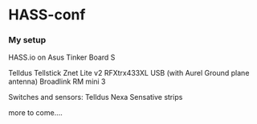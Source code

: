 # HASS-conf

### My setup ###
HASS.io on Asus Tinker Board S

Telldus Tellstick Znet Lite v2
RFXtrx433XL USB (with Aurel Ground plane antenna)
Broadlink RM mini 3

Switches and sensors:
Telldus
Nexa
Sensative strips

more to come....
